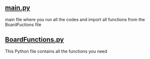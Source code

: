 ## [main.py](main.py)

main file where you run all the codes and import all functions from the BoardFuctions file

## [BoardFunctions.py](BoardFunctions.py)

This Python file contains all the functions you need
